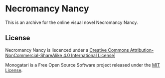# Necromancy Nancy
This is an archive for the online visual novel Necromancy Nancy.

## License
Necromancy Nancy is liscenced under a [Creative Commons Attribution-NonCommercial-ShareAlike 4.0 International License](https://creativecommons.org/licenses/by-nc-sa/4.0/)]

Monogatari is a Free Open Source Software project released under the [MIT License](https://raw.githubusercontent.com/Monogatari/Monogatari/master/LICENSE).
